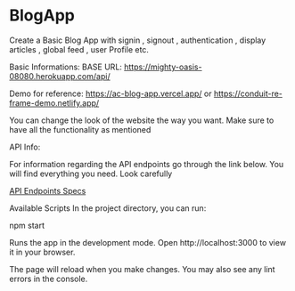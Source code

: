# BlogApp
Create a Basic Blog App with signin , signout , authentication , display articles , global feed , user Profile etc.

Basic Informations:
BASE URL: https://mighty-oasis-08080.herokuapp.com/api/

Demo for reference: https://ac-blog-app.vercel.app/ or https://conduit-re-frame-demo.netlify.app/


You can change the look of the website the way you want. Make sure to have all the functionality as mentioned

API Info:


For information regarding the API endpoints go through the link below. You will find everything you need. Look carefully


[API Endpoints Specs](https://gist.github.com/nnnkit/88db374b4ce62587a86bb32dd0b36ccb)

Available Scripts
In the project directory, you can run:

npm start


Runs the app in the development mode.
Open http://localhost:3000 to view it in your browser.

The page will reload when you make changes.
You may also see any lint errors in the console.
